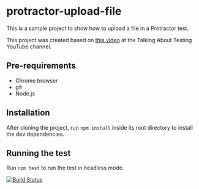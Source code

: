 # protractor-upload-file

This is a sample project to show how to upload a file in a Protractor test.

This project was created based on [this video](https://www.youtube.com/watch?v=ZpZHOpsMI-U&feature=youtu.be&a=) at the Talking About Testing YouTube channel.

## Pre-requirements

- Chrome browser
- git
- Node.js

## Installation

After cloning the project, run `npm install` inside its root directory to install the dev dependencies.

## Running the test

Run `npm test` to run the test in headless mode.

[![Build Status](https://semaphoreci.com/api/v1/wlsf82/protractor-upload-file/branches/master/badge.svg)](https://semaphoreci.com/wlsf82/protractor-upload-file)
